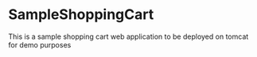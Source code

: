 # SampleShoppingCart
This is a sample shopping cart web application to be deployed on tomcat for demo purposes
